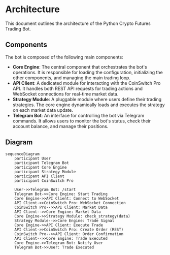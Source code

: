 # Architecture

This document outlines the architecture of the Python Crypto Futures Trading Bot.

## Components

The bot is composed of the following main components:

*   **Core Engine**: The central component that orchestrates the bot's operations. It is responsible for loading the configuration, initializing the other components, and managing the main trading loop.
*   **API Client**: A dedicated module for interacting with the CoinSwitch Pro API. It handles both REST API requests for trading actions and WebSocket connections for real-time market data.
*   **Strategy Module**: A pluggable module where users define their trading strategies. The core engine dynamically loads and executes the strategy on each market data update.
*   **Telegram Bot**: An interface for controlling the bot via Telegram commands. It allows users to monitor the bot's status, check their account balance, and manage their positions.

## Diagram

```mermaid
sequenceDiagram
    participant User
    participant Telegram Bot
    participant Core Engine
    participant Strategy Module
    participant API Client
    participant CoinSwitch Pro

    User->>Telegram Bot: /start
    Telegram Bot->>Core Engine: Start Trading
    Core Engine->>API Client: Connect to WebSocket
    API Client->>CoinSwitch Pro: WebSocket Connection
    CoinSwitch Pro-->>API Client: Market Data
    API Client-->>Core Engine: Market Data
    Core Engine->>Strategy Module: check_strategy(data)
    Strategy Module-->>Core Engine: Trade Signal
    Core Engine->>API Client: Execute Trade
    API Client->>CoinSwitch Pro: Create Order (REST)
    CoinSwitch Pro-->>API Client: Order Confirmation
    API Client-->>Core Engine: Trade Executed
    Core Engine->>Telegram Bot: Notify User
    Telegram Bot->>User: Trade Executed
```
